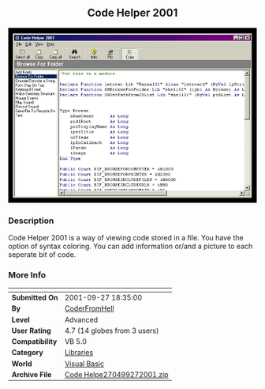 ﻿<div align="center">

## Code Helper 2001

<img src="PIC20019271450168909.jpg">
</div>

### Description

Code Helper 2001 is a way of viewing code stored in a file. You have the option of syntax coloring. You can add information or/and a picture to each seperate bit of code.
 
### More Info
 


<span>             |<span>
---                |---
**Submitted On**   |2001-09-27 18:35:00
**By**             |[CoderFromHell](https://github.com/Planet-Source-Code/PSCIndex/blob/master/ByAuthor/coderfromhell.md)
**Level**          |Advanced
**User Rating**    |4.7 (14 globes from 3 users)
**Compatibility**  |VB 5\.0
**Category**       |[Libraries](https://github.com/Planet-Source-Code/PSCIndex/blob/master/ByCategory/libraries__1-49.md)
**World**          |[Visual Basic](https://github.com/Planet-Source-Code/PSCIndex/blob/master/ByWorld/visual-basic.md)
**Archive File**   |[Code Helpe270499272001\.zip](https://github.com/Planet-Source-Code/coderfromhell-code-helper-2001__1-27589/archive/master.zip)








